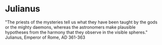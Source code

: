 # Julianus

"The priests of the mysteries tell us what they have been taught by the gods or the mighty daemons, whereas the astronomers make plausible hypotheses from the harmony that they observe in the visible spheres." Julianus, Emperor of Rome, AD 361-363